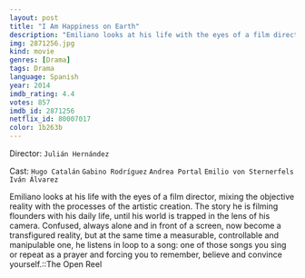 ```yaml
---
layout: post
title: "I Am Happiness on Earth"
description: "Emiliano looks at his life with the eyes of a film director, mixing the objective reality with the processes of the artistic creation. The story he is filming flounders with his daily life, until his world is trapped in the lens of his camera. Confused, always alone and in front of a screen, now become a transfigured reality, but at the same time a measurable, controllable and manipulable one, he listens in loop to a song: one of those songs you sing or repeat as a prayer and forcing you to remember, believe and convince yourself..."
img: 2871256.jpg
kind: movie
genres: [Drama]
tags: Drama 
language: Spanish
year: 2014
imdb_rating: 4.4
votes: 857
imdb_id: 2871256
netflix_id: 80007017
color: 1b263b
---
```

Director: `Julián Hernández`  

Cast: `Hugo Catalán` `Gabino Rodríguez` `Andrea Portal` `Emilio von Sternerfels` `Iván Álvarez` 

Emiliano looks at his life with the eyes of a film director, mixing the objective reality with the processes of the artistic creation. The story he is filming flounders with his daily life, until his world is trapped in the lens of his camera. Confused, always alone and in front of a screen, now become a transfigured reality, but at the same time a measurable, controllable and manipulable one, he listens in loop to a song: one of those songs you sing or repeat as a prayer and forcing you to remember, believe and convince yourself.::The Open Reel